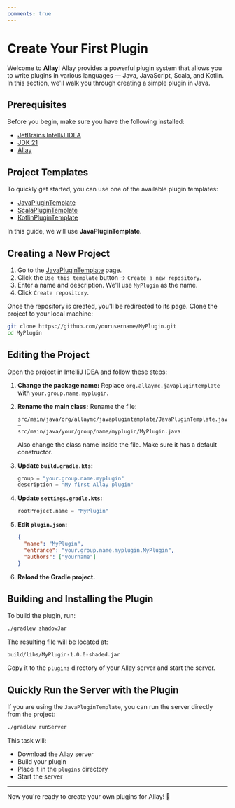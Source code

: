 ```yaml
---
comments: true
---
```


# Create Your First Plugin

Welcome to **Allay**! Allay provides a powerful plugin system that allows you to write plugins in various languages —
Java, JavaScript, Scala, and Kotlin. In this section, we'll walk you through creating a simple plugin in Java.

## Prerequisites

Before you begin, make sure you have the following installed:

- [JetBrains IntelliJ IDEA](https://www.jetbrains.com/idea/)
- [JDK 21](../getting-started/installation.md#install-java)
- [Allay](../getting-started/installation.md#download-allay)

## Project Templates

To quickly get started, you can use one of the available plugin templates:

- [JavaPluginTemplate](https://github.com/AllayMC/JavaPluginTemplate)
- [ScalaPluginTemplate](https://github.com/AllayMC/ScalaPluginTemplate)
- [KotlinPluginTemplate](https://github.com/MineBuilders/allaymc-kotlin-plugin-template)

In this guide, we will use **JavaPluginTemplate**.

## Creating a New Project

1. Go to the [JavaPluginTemplate](https://github.com/AllayMC/JavaPluginTemplate) page.
2. Click the `Use this template` button → `Create a new repository`.
3. Enter a name and description. We'll use `MyPlugin` as the name.
4. Click `Create repository`.

Once the repository is created, you'll be redirected to its page. Clone the project to your local machine:

```bash
git clone https://github.com/yourusername/MyPlugin.git
cd MyPlugin
```

## Editing the Project

Open the project in IntelliJ IDEA and follow these steps:

1. **Change the package name:**
   Replace `org.allaymc.javaplugintemplate` with `your.group.name.myplugin`.
2. **Rename the main class:**
   Rename the file:

   ```text
   src/main/java/org/allaymc/javaplugintemplate/JavaPluginTemplate.java
   → 
   src/main/java/your/group/name/myplugin/MyPlugin.java
   ```

   Also change the class name inside the file. Make sure it has a default constructor.
3. **Update `build.gradle.kts`:**
   ```kotlin
   group = "your.group.name.myplugin"
   description = "My first Allay plugin"
   ```
4. **Update `settings.gradle.kts`:**
   ```kotlin
   rootProject.name = "MyPlugin"
   ```
5. **Edit `plugin.json`:**
   ```json
   {
     "name": "MyPlugin",
     "entrance": "your.group.name.myplugin.MyPlugin",
     "authors": ["yourname"]
   }
   ```
6. **Reload the Gradle project.**

## Building and Installing the Plugin

To build the plugin, run:

```bash
./gradlew shadowJar
```

The resulting file will be located at:

```text
build/libs/MyPlugin-1.0.0-shaded.jar
```

Copy it to the `plugins` directory of your Allay server and start the server.

## Quickly Run the Server with the Plugin

If you are using the `JavaPluginTemplate`, you can run the server directly from the project:

```bash
./gradlew runServer
```

This task will:

- Download the Allay server
- Build your plugin
- Place it in the `plugins` directory
- Start the server

---

Now you're ready to create your own plugins for Allay! 🎉
